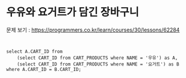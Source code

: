 # 우유와 요거트가 담긴 장바구니

문제 보기 : <https://programmers.co.kr/learn/courses/30/lessons/62284>

<pre><code>

select A.CART_ID from
    (select CART_ID from CART_PRODUCTS where NAME = '우유') as A,
    (select CART_ID from CART_PRODUCTS where NAME = '요거트') as B
where A.CART_ID = B.CART_ID;

</code></pre>